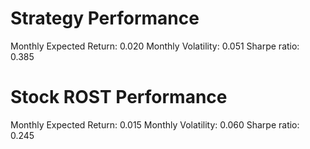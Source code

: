 # Strategy Performance
Monthly Expected Return: 0.020
Monthly Volatility: 0.051
Sharpe ratio: 0.385
# Stock ROST Performance
Monthly Expected Return: 0.015
Monthly Volatility: 0.060
Sharpe ratio: 0.245
